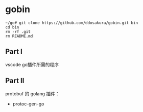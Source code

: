 # gobin

```
~/go# git clone https://github.com/ddosakura/gobin.git bin
cd bin
rm -rf .git
rm README.md
```

## Part I

vscode go插件所需的程序

## Part II

protobuf 的 golang 插件：
+ protoc-gen-go
